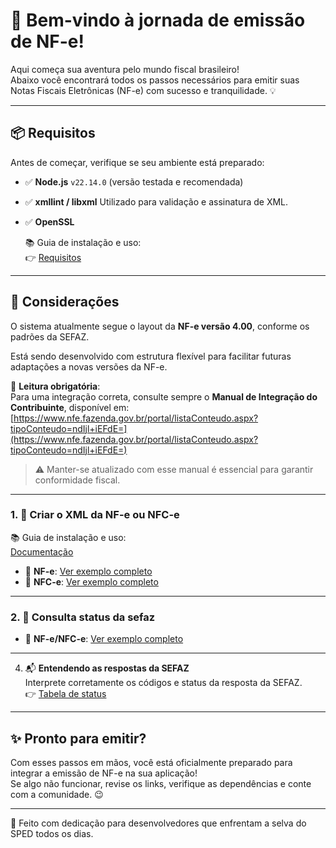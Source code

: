 # 🚀 Bem-vindo à jornada de emissão de NF-e!

Aqui começa sua aventura pelo mundo fiscal brasileiro!  
Abaixo você encontrará todos os passos necessários para emitir suas Notas Fiscais Eletrônicas (NF-e) com sucesso e tranquilidade. 💡

---

## 📦 Requisitos

Antes de começar, verifique se seu ambiente está preparado:

- ✅ **Node.js** `v22.14.0` (versão testada e recomendada)
- ✅ **xmllint / libxml**
   Utilizado para validação e assinatura de XML.  
- ✅ **OpenSSL**  

  📚 Guia de instalação e uso:  
  👉 [Requisitos](https://github.com/kalmonv/node-sped-nfe/blob/main/docs/requisitos.md)

---
## 📌 Considerações

O sistema atualmente segue o layout da **NF-e versão 4.00**, conforme os padrões da SEFAZ.

Está sendo desenvolvido com estrutura flexível para facilitar futuras adaptações a novas versões da NF-e.

🔗 **Leitura obrigatória**:  
Para uma integração correta, consulte sempre o **Manual de Integração do Contribuinte**, disponível em:  
[https://www.nfe.fazenda.gov.br/portal/listaConteudo.aspx?tipoConteudo=ndIjl+iEFdE=](https://www.nfe.fazenda.gov.br/portal/listaConteudo.aspx?tipoConteudo=ndIjl+iEFdE=)

> ⚠️ Manter-se atualizado com esse manual é essencial para garantir conformidade fiscal.

---

### 1. 🧾 Criar o XML da NF-e ou NFC-e 
   📚 Guia de instalação e uso:  
   [Documentação](https://github.com/kalmonv/node-sped-nfe/blob/main/docs/xml.md)
- 📂 **NF-e**: [Ver exemplo completo](https://github.com/kalmonv/node-sped-nfe/blob/main/exemplos/nfe.js)  
- 📂 **NFC-e**: [Ver exemplo completo](https://github.com/kalmonv/node-sped-nfe/blob/main/exemplos/nfce.js)

---

### 2. 🧾 Consulta status da sefaz

- 📂 **NF-e/NFC-e**: [Ver exemplo completo](https://github.com/kalmonv/node-sped-nfe/blob/main/exemplos/status.js)  

---

4. 📬 **Entendendo as respostas da SEFAZ**  
   Interprete corretamente os códigos e status da resposta da SEFAZ.  
   👉 [Tabela de status](https://github.com/kalmonv/node-sped-nfe/blob/main/docs/sefaz_status.md)

---

## ✨ Pronto para emitir?

Com esses passos em mãos, você está oficialmente preparado para integrar a emissão de NF-e na sua aplicação!  
Se algo não funcionar, revise os links, verifique as dependências e conte com a comunidade. 😉

---

💙 Feito com dedicação para desenvolvedores que enfrentam a selva do SPED todos os dias.
